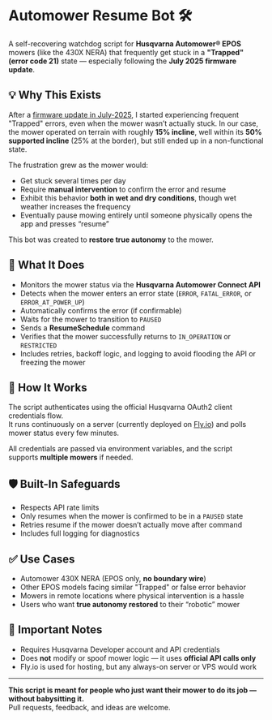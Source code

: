 # Automower Resume Bot 🛠️

A self-recovering watchdog script for **Husqvarna Automower® EPOS** mowers (like the 430X NERA) that frequently get stuck in a **"Trapped" (error code 21)** state — especially following the **July 2025 firmware update**.

## 💡 Why This Exists

After a [firmware update in July-2025](https://www.husqvarna.com/ie/support/husqvarna-self-service/what-s-new-in-the-latest-firmware-update-for-automower-320nera-430x-nera-and-450x-nera-ka-70186/), I started experiencing frequent "Trapped" errors, even when the mower wasn’t actually stuck. In our case, the mower operated on terrain with roughly **15% incline**, well within its **50% supported incline** (25% at the border), but still ended up in a non-functional state.

The frustration grew as the mower would:

- Get stuck several times per day
- Require **manual intervention** to confirm the error and resume
- Exhibit this behavior **both in wet and dry conditions**, though wet weather increases the frequency
- Eventually pause mowing entirely until someone physically opens the app and presses “resume”

This bot was created to **restore true autonomy** to the mower.

## 🔄 What It Does

- Monitors the mower status via the **Husqvarna Automower Connect API**
- Detects when the mower enters an error state (`ERROR`, `FATAL_ERROR`, or `ERROR_AT_POWER_UP`)
- Automatically confirms the error (if confirmable)
- Waits for the mower to transition to `PAUSED`
- Sends a **ResumeSchedule** command
- Verifies that the mower successfully returns to `IN_OPERATION` or `RESTRICTED`
- Includes retries, backoff logic, and logging to avoid flooding the API or freezing the mower

## 🧰 How It Works

The script authenticates using the official Husqvarna OAuth2 client credentials flow.  
It runs continuously on a server (currently deployed on [Fly.io](https://fly.io)) and polls mower status every few minutes.

All credentials are passed via environment variables, and the script supports **multiple mowers** if needed.

## 🛡️ Built-In Safeguards

- Respects API rate limits
- Only resumes when the mower is confirmed to be in a `PAUSED` state
- Retries resume if the mower doesn’t actually move after command
- Includes full logging for diagnostics

## ✅ Use Cases

- Automower 430X NERA (EPOS only, **no boundary wire**)
- Other EPOS models facing similar "Trapped" or false error behavior
- Mowers in remote locations where physical intervention is a hassle
- Users who want **true autonomy restored** to their “robotic” mower

## 📌 Important Notes

- Requires Husqvarna Developer account and API credentials
- Does **not** modify or spoof mower logic — it uses **official API calls only**
- Fly.io is used for hosting, but any always-on server or VPS would work

---

**This script is meant for people who just want their mower to do its job — without babysitting it.**  
Pull requests, feedback, and ideas are welcome.
